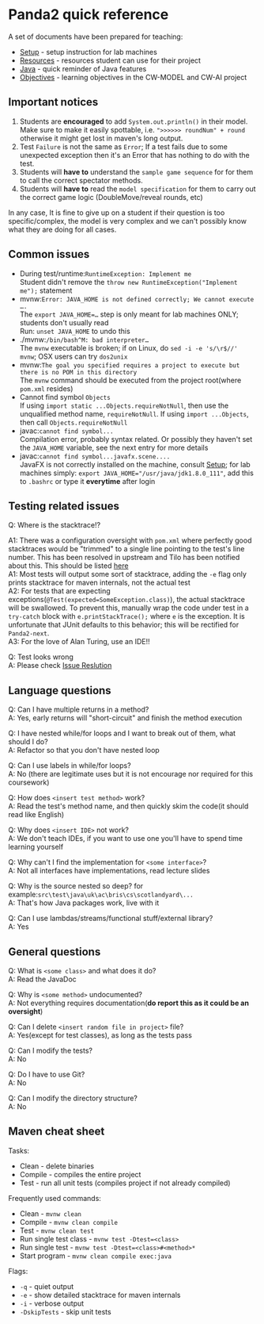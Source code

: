Panda2 quick reference
===================================

A set of documents have been prepared for teaching:

 * [Setup](SETUP.md) - setup instruction for lab machines
 * [Resources](RESOURCES.md) - resources student can use for their project
 * [Java](JAVA.md) - quick reminder of Java features
 * [Objectives](OBJECTIVES.md) - learning objectives in the CW-MODEL and CW-AI project

## Important notices

 1. Students are **encouraged** to add `System.out.println()` in their model. Make sure to make it easily spottable, i.e. `">>>>>> roundNum" + round` otherwise it might get lost in maven's long output.  
 2. Test `Failure` is not the same as `Error`;  If a test fails due to some unexpected exception then it's an Error that has nothing to do with the test. 
 3. Students will **have to** understand the `sample game sequence` for for them to call the correct spectator methods.
 4. Students will **have to** read the `model specification` for them to carry out the correct game logic (DoubleMove/reveal rounds, etc)

In any case, It is fine to give up on a student if their question is too specific/complex, the model is very complex and we can't possibly know what they are doing for all cases.


## Common issues

* During test/runtime:`RuntimeException: Implement me`  
      Student didn't remove the `throw new RuntimeException("Implement me");` statement
* mvnw:`Error: JAVA_HOME is not defined correctly; We cannot execute ….`  
      The `export JAVA_HOME=…` step is only meant for lab machines ONLY; students don't usually read  
      Run: `unset JAVA_HOME` to undo this
* ./mvnw:`/bin/bash^M: bad interpreter…`  
      The `mvnw` executable is broken; if on Linux, do `sed -i -e 's/\r$//' mvnw`; OSX users can try `dos2unix`
* mvnw:`The goal you specified requires a project to execute but there is no POM in this directory`  
      The `mvnw`  command should be executed from the project root(where `pom.xml` resides)
* Cannot find symbol `Objects`  
      If using `import static ...Objects.requireNotNull`, then use the unqualified method name, `requireNotNull`. If using `import ...Objects`, then call `Objects.requireNotNull`
* javac:`cannot find symbol...`  
      Compilation error, probably syntax related. Or possibly they haven't set the `JAVA_HOME` variable, see the next entry for more details
* javac:`cannot find symbol...javafx.scene....`     
      JavaFX is not correctly installed on the machine, consult [Setup](SETUP.md); for lab machines simply: `export JAVA_HOME="/usr/java/jdk1.8.0_111"`, add this to `.bashrc` or type it **everytime** after login 

## Testing related issues

Q: Where is the stacktrace!?  

A1: There was a configuration oversight with `pom.xml` where perfectly good stacktraces would be "trimmed" to a single line pointing to the test's line number. This has been resolved in upstream and Tilo has been notified about this. This should be listed [here](https://www.ole.bris.ac.uk/bbcswebdav/courses/COMS10001_2016/students/issues.html)  
A1: Most tests will output some sort of stacktrace, adding the `-e` flag only prints stacktrace for maven internals, not the actual test   
A2: For tests that are expecting exceptions(`@Test(expected=SomeException.class)`), the actual stacktrace will be swallowed. To prevent this, manually wrap the code under test in a `try-catch` block with `e.printStackTrace();` where `e` is the exception. It is unfortunate that JUnit defaults to this behavior; this will be rectified for `Panda2-next`.  
A3: For the love of Alan Turing, use an IDE!!

Q: Test looks wrong  
A: Please check [Issue Reslution](https://www.ole.bris.ac.uk/bbcswebdav/courses/COMS10001_2016/students/issues.html)


## Language questions

Q: Can I have multiple returns in a method?  
A: Yes, early returns will "short-circuit" and finish the method execution

Q: I have nested while/for loops and I want to break out of them, what should I do?  
A: Refactor so that you don't have nested loop

Q: Can I use labels in while/for loops?  
A: No (there are legitimate uses but it is not encourage nor required for this coursework)

Q: How does `<insert test method>` work?  
A: Read the test's method name, and then quickly skim the code(it should read like English)

Q: Why does `<insert IDE>` not work?  
A: We don't teach IDEs, if you want to use one you'll have to spend time learning yourself

Q: Why can't I find the implementation for `<some interface>`?  
A: Not all interfaces have implementations, read lecture slides

Q: Why is the source nested so deep? for example:`src\test\java\uk\ac\bris\cs\scotlandyard\...`  
A: That's how Java packages work, live with it

Q: Can I use lambdas/streams/functional stuff/external library?  
A: Yes


## General questions

Q: What is `<some class>` and what does it do?  
A: Read the JavaDoc

Q: Why is `<some method>` undocumented?  
A: Not everything requires documentation(**do report this as it could be an oversight**)

Q: Can I delete `<insert random file in project>` file?  
A: Yes(except for test classes), as long as the tests pass

Q: Can I modify the tests?  
A: No

Q: Do I have to use Git?  
A: No

Q: Can I modify the directory structure?  
A: No

## Maven cheat sheet

Tasks:

 - Clean - delete binaries
 - Compile - compiles the entire project
 - Test - run all unit tests (compiles project if not already compiled)

Frequently used commands:

 - Clean - `mvnw clean`
 - Compile - `mvnw clean compile`
 - Test - `mvnw clean test`
 - Run single test class -  `mvnw test -Dtest=<class>`
 - Run single test -  `mvnw test -Dtest=<class>#<method>*`
 - Start program - `mvnw clean compile exec:java`

Flags:

 - `-q` - quiet output
 - `-e` - show detailed stacktrace for maven internals
 - `-i` - verbose output
 - `-DskipTests` - skip unit tests
